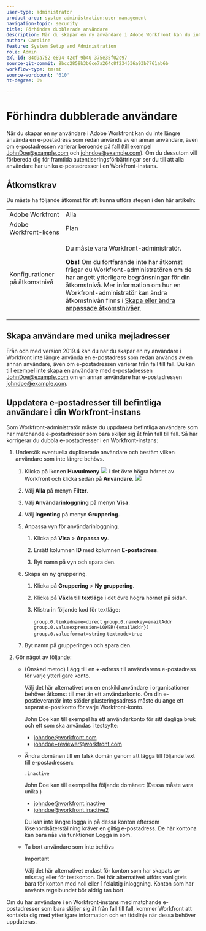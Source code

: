 ```yaml
---
user-type: administrator
product-area: system-administration;user-management
navigation-topic: security
title: Förhindra dubblerade användare
description: När du skapar en ny användare i Adobe Workfront kan du inte längre använda en e-postadress som redan används av en annan användare, även om e-postadressen varierar beroende på fall (till exempel JohnDoe@example.com och johndoe@example.com). Om du dessutom vill förbereda dig för framtida autentiseringsförbättringar ser du till att alla användare har unika e-postadresser i en Workfront-instans.
author: Caroline
feature: System Setup and Administration
role: Admin
exl-id: 84d9a752-e894-42cf-9b40-375e35f02c97
source-git-commit: 8bcc2859b3b6ce7a264c8f234536a93b7761ab6b
workflow-type: tm+mt
source-wordcount: '610'
ht-degree: 0%

---
```


# Förhindra dubblerade användare

När du skapar en ny användare i Adobe Workfront kan du inte längre använda en e-postadress som redan används av en annan användare, även om e-postadressen varierar beroende på fall (till exempel JohnDoe@example.com och johndoe@example.com). Om du dessutom vill förbereda dig för framtida autentiseringsförbättringar ser du till att alla användare har unika e-postadresser i en Workfront-instans.

## Åtkomstkrav

Du måste ha följande åtkomst för att kunna utföra stegen i den här artikeln:

<table style="table-layout:auto"> 
 <col> 
 <col> 
 <tbody> 
  <tr> 
   <td role="rowheader">Adobe Workfront</td> 
   <td>Alla</td> 
  </tr> 
  <tr> 
   <td role="rowheader">Adobe Workfront-licens</td> 
   <td>Plan</td> 
  </tr> 
  <tr> 
   <td role="rowheader">Konfigurationer på åtkomstnivå</td> 
   <td> <p>Du måste vara Workfront-administratör.</p> <p><b>Obs!</b> Om du fortfarande inte har åtkomst frågar du Workfront-administratören om de har angett ytterligare begränsningar för din åtkomstnivå. Mer information om hur en Workfront-administratör kan ändra åtkomstnivån finns i <a href="../../../administration-and-setup/add-users/configure-and-grant-access/create-modify-access-levels.md" class="MCXref xref">Skapa eller ändra anpassade åtkomstnivåer</a>.</p> </td> 
  </tr> 
 </tbody> 
</table>

## Skapa användare med unika mejladresser

Från och med version 2019.4 kan du när du skapar en ny användare i Workfront inte längre använda en e-postadress som redan används av en annan användare, även om e-postadressen varierar från fall till fall. Du kan till exempel inte skapa en användare med e-postadressen JohnDoe@example.com om en annan användare har e-postadressen johndoe@example.com.

## Uppdatera e-postadresser till befintliga användare i din Workfront-instans

Som Workfront-administratör måste du uppdatera befintliga användare som har matchande e-postadresser som bara skiljer sig åt från fall till fall.
Så här korrigerar du dubbla e-postadresser i en Workfront-instans:

1. Undersök eventuella duplicerade användare och bestäm vilken användare som inte längre behövs.

   1. Klicka på ikonen **Huvudmeny** ![](assets/main-menu-icon.png) i det övre högra hörnet av Workfront och klicka sedan på **Användare**. ![](assets/users-icon-in-main-menu.png)

   1. Välj **Alla** på menyn **Filter**.

   1. Välj **Användarinloggning** på menyn **Visa**.

   1. Välj **Ingenting** på menyn **Gruppering**.

   1. Anpassa vyn för användarinloggning.

      1. Klicka på **Visa** > **Anpassa vy**.

      1. Ersätt kolumnen **ID** med kolumnen **E-postadress**.

      1. Byt namn på vyn och spara den.

   1. Skapa en ny gruppering.

      1. Klicka på **Gruppering** > **Ny gruppering**.

      1. Klicka på **Växla till textläge** i det övre högra hörnet på sidan.
      1. Klistra in följande kod för textläge:

         `group.0.linkedname=direct`
         `group.0.namekey=emailAddr`
         `group.0.valueexpression=LOWER({emailAddr})`
         `group.0.valueformat=string`
         `textmode=true`

   1. Byt namn på grupperingen och spara den.

1. Gör något av följande:

   * (Önskad metod) Lägg till en +-adress till användarens e-postadress för varje ytterligare konto.

     Välj det här alternativet om en enskild användare i organisationen behöver åtkomst till mer än ett användarkonto. Om din e-postleverantör inte stöder plusteringsadress måste du ange ett separat e-postkonto för varje Workfront-konto.

     John Doe kan till exempel ha ett användarkonto för sitt dagliga bruk och ett som ska användas i testsyfte:

      * johndoe@workfront.com
      * johndoe+reviewer@workfront.com

   * Ändra domänen till en falsk domän genom att lägga till följande text till e-postadressen:

     `.inactive`

     John Doe kan till exempel ha följande domäner: (Dessa måste vara unika.)

      * johndoe@workfront.inactive
      * johndoe@workfront.inactive2

     Du kan inte längre logga in på dessa konton eftersom lösenordsåterställning kräver en giltig e-postadress. De här kontona kan bara nås via funktionen Logga in som.

   * Ta bort användare som inte behövs

     >[!IMPORTANT]
     >
     >Välj det här alternativet endast för konton som har skapats av misstag eller för testkonton. Det här alternativet utförs vanligtvis bara för konton med noll eller 1 felaktig inloggning. Konton som har använts regelbundet bör aldrig tas bort.

Om du har användare i en Workfront-instans med matchande e-postadresser som bara skiljer sig åt från fall till fall, kommer Workfront att kontakta dig med ytterligare information och en tidslinje när dessa behöver uppdateras.
